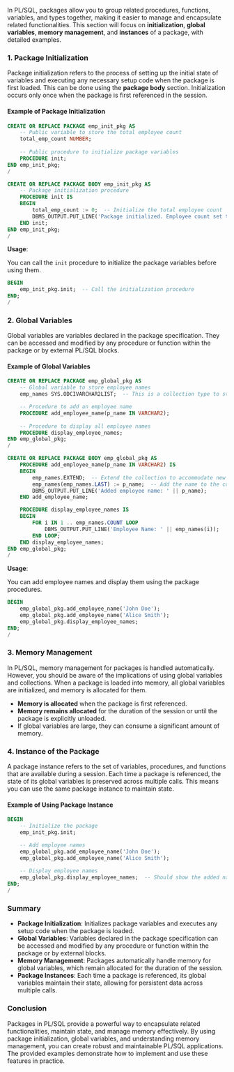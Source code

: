 In PL/SQL, packages allow you to group related procedures, functions, variables, and types together, making it easier to manage and encapsulate related functionalities. This section will focus on **initialization**, **global variables**, **memory management**, and **instances** of a package, with detailed examples.

### 1. Package Initialization

Package initialization refers to the process of setting up the initial state of variables and executing any necessary setup code when the package is first loaded. This can be done using the **package body** section. Initialization occurs only once when the package is first referenced in the session.

#### Example of Package Initialization

```sql
CREATE OR REPLACE PACKAGE emp_init_pkg AS
    -- Public variable to store the total employee count
    total_emp_count NUMBER;
    
    -- Public procedure to initialize package variables
    PROCEDURE init;
END emp_init_pkg;
/

CREATE OR REPLACE PACKAGE BODY emp_init_pkg AS
    -- Package initialization procedure
    PROCEDURE init IS
    BEGIN
        total_emp_count := 0;  -- Initialize the total employee count
        DBMS_OUTPUT.PUT_LINE('Package initialized. Employee count set to 0.');
    END init;
END emp_init_pkg;
/
```

**Usage**:

You can call the `init` procedure to initialize the package variables before using them.

```sql
BEGIN
    emp_init_pkg.init;  -- Call the initialization procedure
END;
/
```

### 2. Global Variables

Global variables are variables declared in the package specification. They can be accessed and modified by any procedure or function within the package or by external PL/SQL blocks.

#### Example of Global Variables

```sql
CREATE OR REPLACE PACKAGE emp_global_pkg AS
    -- Global variable to store employee names
    emp_names SYS.ODCIVARCHAR2LIST;  -- This is a collection type to store employee names

    -- Procedure to add an employee name
    PROCEDURE add_employee_name(p_name IN VARCHAR2);
    
    -- Procedure to display all employee names
    PROCEDURE display_employee_names;
END emp_global_pkg;
/

CREATE OR REPLACE PACKAGE BODY emp_global_pkg AS
    PROCEDURE add_employee_name(p_name IN VARCHAR2) IS
    BEGIN
        emp_names.EXTEND;  -- Extend the collection to accommodate new name
        emp_names(emp_names.LAST) := p_name;  -- Add the name to the collection
        DBMS_OUTPUT.PUT_LINE('Added employee name: ' || p_name);
    END add_employee_name;

    PROCEDURE display_employee_names IS
    BEGIN
        FOR i IN 1 .. emp_names.COUNT LOOP
            DBMS_OUTPUT.PUT_LINE('Employee Name: ' || emp_names(i));
        END LOOP;
    END display_employee_names;
END emp_global_pkg;
/
```

**Usage**:

You can add employee names and display them using the package procedures.

```sql
BEGIN
    emp_global_pkg.add_employee_name('John Doe');
    emp_global_pkg.add_employee_name('Alice Smith');
    emp_global_pkg.display_employee_names;
END;
/
```

### 3. Memory Management

In PL/SQL, memory management for packages is handled automatically. However, you should be aware of the implications of using global variables and collections. When a package is loaded into memory, all global variables are initialized, and memory is allocated for them.

- **Memory is allocated** when the package is first referenced.
- **Memory remains allocated** for the duration of the session or until the package is explicitly unloaded.
- If global variables are large, they can consume a significant amount of memory.

### 4. Instance of the Package

A package instance refers to the set of variables, procedures, and functions that are available during a session. Each time a package is referenced, the state of its global variables is preserved across multiple calls. This means you can use the same package instance to maintain state.

#### Example of Using Package Instance

```sql
BEGIN
    -- Initialize the package
    emp_init_pkg.init;

    -- Add employee names
    emp_global_pkg.add_employee_name('John Doe');
    emp_global_pkg.add_employee_name('Alice Smith');
    
    -- Display employee names
    emp_global_pkg.display_employee_names;  -- Should show the added names
END;
/
```

### Summary

- **Package Initialization**: Initializes package variables and executes any setup code when the package is loaded.
- **Global Variables**: Variables declared in the package specification can be accessed and modified by any procedure or function within the package or by external blocks.
- **Memory Management**: Packages automatically handle memory for global variables, which remain allocated for the duration of the session.
- **Package Instances**: Each time a package is referenced, its global variables maintain their state, allowing for persistent data across multiple calls.

### Conclusion

Packages in PL/SQL provide a powerful way to encapsulate related functionalities, maintain state, and manage memory effectively. By using package initialization, global variables, and understanding memory management, you can create robust and maintainable PL/SQL applications. The provided examples demonstrate how to implement and use these features in practice.